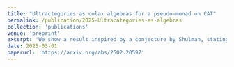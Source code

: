 ```yaml
---
title: "Ultractegories as colax algebras for a pseudo-monad on CAT"
permalink: /publication/2025-Ultracategories-as-algebras
collection: 'publications'
venue: 'preprint'
excerpt: 'We show a result inspired by a conjecture by Shulman, stating that ultracategories as defined by Lurie, are colax algebras for a pseudomonad on the category of categories.'
date: 2025-03-01
paperurl: 'https://arxiv.org/abs/2502.20597'
---
```



